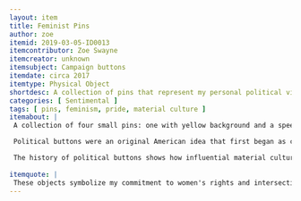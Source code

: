 ```yaml
---
layout: item
title: Feminist Pins
author: zoe
itemid: 2019-03-05-ID0013
itemcontributor: Zoe Swayne
itemcreator: unknown
itemsubject: Campaign buttons
itemdate: circa 2017
itemtype: Physical Object
shortdesc: A collection of pins that represent my personal political views, specifically feminsim and LGBTQ+ rights.
categories: [ Sentimental ]
tags: [ pins, feminism, pride, material culture ]
itemabout: |
 A collection of four small pins: one with yellow background and a speech bubble with the words "what the hell are you doing?", one with a white background with a light pink frame with two flowers at the top and bottom that says "girls support girls", one light blue that says "women supporting women", and one with the gay pride flag covering the entire pin.

 Political buttons were an original American idea that first began as celebratory pieces of cloth as a way to show admiration for the elected candidate. Pins began to be used as political propaganda when Andrew Jackson and John Quincy Adams ran against each other in 1824 and 1828. Grassroots political organization became very influential during those elections, and they took advantage of how easy it was to mass produce political buttons in order to spread their message. They began to be referred to  as pins after they were painted and the clasp on the back was replaced with a pin in 1916. [You can find more information in the article "Political Buttons and the Material Culture of American Politics, 1828-1976".](https://www.jstor.org/stable/40492044?seq=1#metadata_info_tab_contents)

 The history of political buttons shows how influential material culture is to weave a story together. Items like these show how the general population felt about social and political issues at the time through concise messages, and reflects the nuances of how political opponents would target each other as well as promote themselves. These feminist pins reflect the opinions of the mainstream intersectional feminist movements in the United States in the early 21st century.
 
itemquote: |
 These objects symbolize my commitment to women's rights and intersectional feminism, as well as a way to show off my sexual orientation and a reminder of my time at the women's march. 
---
```


